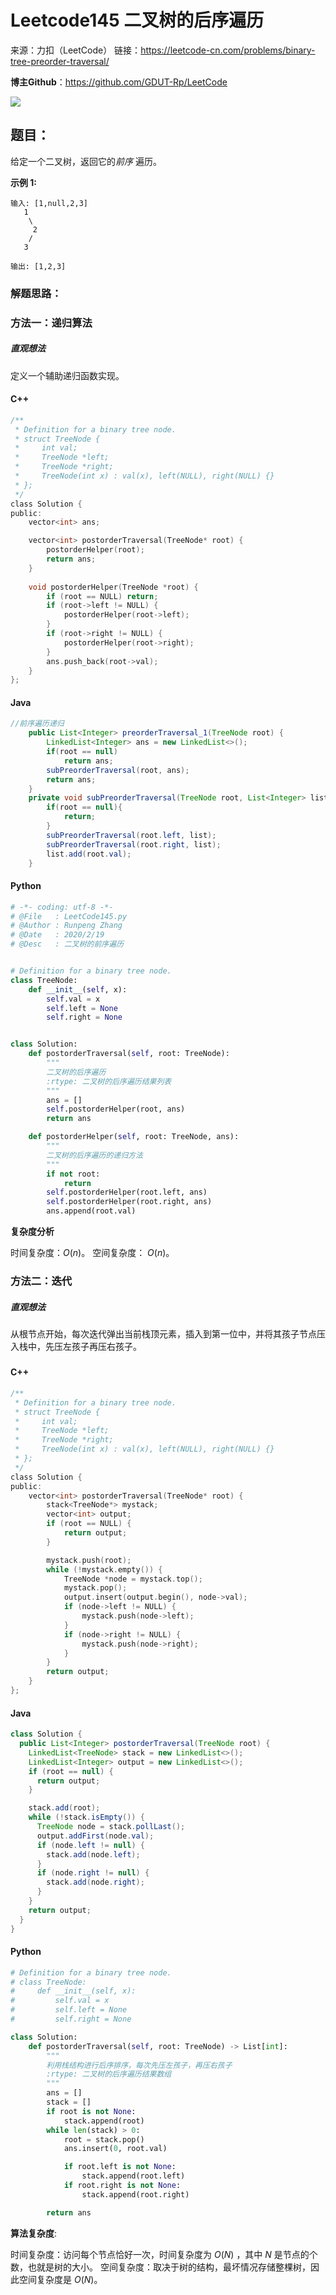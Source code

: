 # Leetcode145 二叉树的后序遍历

来源：力扣（LeetCode）
链接：https://leetcode-cn.com/problems/binary-tree-preorder-traversal/



**博主Github**：<https://github.com/GDUT-Rp/LeetCode>

![](https://img-blog.csdnimg.cn/20190716111029424.png?x-oss-process=image/watermark,type_ZmFuZ3poZW5naGVpdGk,shadow_10,text_aHR0cHM6Ly9ibG9nLmNzZG4ubmV0L3dlaXhpbl80MTczODAzMA==,size_16,color_FFFFFF,t_70)

## 题目：

给定一个二叉树，返回它的*前序* 遍历。



**示例 1:**

```
输入: [1,null,2,3]
   1
    \
     2
    /
   3

输出: [1,2,3]
```



### 解题思路：

### 方法一：递归算法

##### 直观想法

定义一个辅助递归函数实现。



#### C++

```c
/**
 * Definition for a binary tree node.
 * struct TreeNode {
 *     int val;
 *     TreeNode *left;
 *     TreeNode *right;
 *     TreeNode(int x) : val(x), left(NULL), right(NULL) {}
 * };
 */
class Solution {
public:
    vector<int> ans;

    vector<int> postorderTraversal(TreeNode* root) {
        postorderHelper(root);
        return ans;
    }
    
    void postorderHelper(TreeNode *root) {
        if (root == NULL) return;
        if (root->left != NULL) {
            postorderHelper(root->left);
        }
        if (root->right != NULL) {
            postorderHelper(root->right);
        }
        ans.push_back(root->val);
    }
};
```



#### Java

```java
//前序遍历递归
    public List<Integer> preorderTraversal_1(TreeNode root) {
        LinkedList<Integer> ans = new LinkedList<>();
        if(root == null)
            return ans;
        subPreorderTraversal(root, ans);
        return ans;
    }
    private void subPreorderTraversal(TreeNode root, List<Integer> list){
        if(root == null){
            return;
        }
        subPreorderTraversal(root.left, list);
        subPreorderTraversal(root.right, list);
        list.add(root.val);
    }
```



#### Python

```python
# -*- coding: utf-8 -*-
# @File   : LeetCode145.py
# @Author : Runpeng Zhang
# @Date   : 2020/2/19
# @Desc   : 二叉树的前序遍历


# Definition for a binary tree node.
class TreeNode:
    def __init__(self, x):
        self.val = x
        self.left = None
        self.right = None


class Solution:
    def postorderTraversal(self, root: TreeNode):
        """
        二叉树的后序遍历
        :rtype: 二叉树的后序遍历结果列表
        """
        ans = []
        self.postorderHelper(root, ans)
        return ans

    def postorderHelper(self, root: TreeNode, ans):
        """
        二叉树的后序遍历的递归方法
        """
        if not root:
            return
        self.postorderHelper(root.left, ans)
        self.postorderHelper(root.right, ans)
        ans.append(root.val)
```

**复杂度分析**

时间复杂度：$O(n)$。
空间复杂度： $O(n)$。



### 方法二：迭代

##### 直观想法

从根节点开始，每次迭代弹出当前栈顶元素，插入到第一位中，并将其孩子节点压入栈中，先压左孩子再压右孩子。

##### 

#### C++

```c
/**
 * Definition for a binary tree node.
 * struct TreeNode {
 *     int val;
 *     TreeNode *left;
 *     TreeNode *right;
 *     TreeNode(int x) : val(x), left(NULL), right(NULL) {}
 * };
 */
class Solution {
public:
    vector<int> postorderTraversal(TreeNode* root) {
        stack<TreeNode*> mystack;
        vector<int> output;
        if (root == NULL) {
            return output;
        }

        mystack.push(root);
        while (!mystack.empty()) {
            TreeNode *node = mystack.top();
            mystack.pop();
            output.insert(output.begin(), node->val);
            if (node->left != NULL) {
                mystack.push(node->left);
            }
            if (node->right != NULL) {
                mystack.push(node->right);
            }
        }
        return output;
    }
};
```



#### Java

```java
class Solution {
  public List<Integer> postorderTraversal(TreeNode root) {
    LinkedList<TreeNode> stack = new LinkedList<>();
    LinkedList<Integer> output = new LinkedList<>();
    if (root == null) {
      return output;
    }

    stack.add(root);
    while (!stack.isEmpty()) {
      TreeNode node = stack.pollLast();
      output.addFirst(node.val);
      if (node.left != null) {
        stack.add(node.left);
      }
      if (node.right != null) {
        stack.add(node.right);
      }
    }
    return output;
  }
}
```



#### Python

```python
# Definition for a binary tree node.
# class TreeNode:
#     def __init__(self, x):
#         self.val = x
#         self.left = None
#         self.right = None

class Solution:
    def postorderTraversal(self, root: TreeNode) -> List[int]:
        """
        利用栈结构进行后序排序，每次先压左孩子，再压右孩子
        :rtype: 二叉树的后序遍历结果数组
        """
        ans = []
        stack = []
        if root is not None:
            stack.append(root)
        while len(stack) > 0:
            root = stack.pop()
            ans.insert(0, root.val)

            if root.left is not None:
                stack.append(root.left)
            if root.right is not None:
                stack.append(root.right)

        return ans
```

**算法复杂度**:

时间复杂度：访问每个节点恰好一次，时间复杂度为 $O(N)$ ，其中 $N$ 是节点的个数，也就是树的大小。
空间复杂度：取决于树的结构，最坏情况存储整棵树，因此空间复杂度是 $O(N)$。